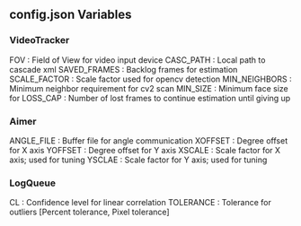 

## config.json Variables 

### VideoTracker

FOV             : Field of View for video input device
CASC_PATH       : Local path to cascade xml
SAVED_FRAMES    : Backlog frames for estimation
SCALE_FACTOR    : Scale factor used for opencv detection
MIN_NEIGHBORS   : Minimum neighbor requirement for cv2 scan
MIN_SIZE        : Minimum face size for 
LOSS_CAP        : Number of lost frames to continue estimation until giving up

### Aimer

ANGLE_FILE      : Buffer file for angle communication
XOFFSET         : Degree offset for X axis
YOFFSET         : Degree offset for Y axis
XSCALE          : Scale factor for X axis; used for tuning
YSCLAE          : Scale factor for Y axis; used for tuning

### LogQueue

CL              : Confidence level for linear correlation
TOLERANCE       : Tolerance for outliers [Percent tolerance, Pixel tolerance]